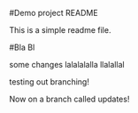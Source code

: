 #Demo project README

This is a simple readme file.

#Bla Bl

some changes   lalalalalla
llalallal

testing out branching!

Now on a branch called updates!
